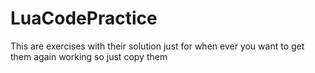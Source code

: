 # LuaCodePractice
This are exercises with their solution just for when ever you want to get them again working so just copy them
